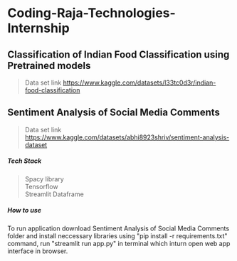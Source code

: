 # Coding-Raja-Technologies-Internship
## Classification of Indian Food Classification using Pretrained models
>Data set link <https://www.kaggle.com/datasets/l33tc0d3r/indian-food-classification>

## Sentiment Analysis of Social Media Comments
>Data set link <https://www.kaggle.com/datasets/abhi8923shriv/sentiment-analysis-dataset> <br>
##### Tech Stack<br>
>Spacy library  
>Tensorflow  
>Streamlit Dataframe
##### How to use
To run application download Sentiment Analysis of Social Media Comments folder and install neccessary libraries using "pip install -r requirements.txt" command, run "streamlit run app.py" in terminal which inturn open web app interface in browser.
